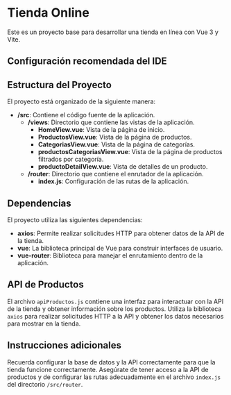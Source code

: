 
# Tienda Online

Este es un proyecto base para desarrollar una tienda en línea con Vue 3 y Vite.

## Configuración recomendada del IDE

## Estructura del Proyecto

El proyecto está organizado de la siguiente manera:

- **/src**: Contiene el código fuente de la aplicación.
  - **/views**: Directorio que contiene las vistas de la aplicación.
    - **HomeView.vue**: Vista de la página de inicio.
    - **ProductosView.vue**: Vista de la página de productos.
    - **CategoriasView.vue**: Vista de la página de categorías.
    - **productosCategoriasView.vue**: Vista de la página de productos filtrados por categoría.
    - **productoDetailView.vue**: Vista de detalles de un producto.
  - **/router**: Directorio que contiene el enrutador de la aplicación.
    - **index.js**: Configuración de las rutas de la aplicación.

## Dependencias

El proyecto utiliza las siguientes dependencias:

- **axios**: Permite realizar solicitudes HTTP para obtener datos de la API de la tienda.
- **vue**: La biblioteca principal de Vue para construir interfaces de usuario.
- **vue-router**: Biblioteca para manejar el enrutamiento dentro de la aplicación.

## API de Productos

El archivo `apiProductos.js` contiene una interfaz para interactuar con la API de la tienda y obtener información sobre los productos. Utiliza la biblioteca `axios` para realizar solicitudes HTTP a la API y obtener los datos necesarios para mostrar en la tienda.

## Instrucciones adicionales

Recuerda configurar la base de datos y la API correctamente para que la tienda funcione correctamente. Asegúrate de tener acceso a la API de productos y de configurar las rutas adecuadamente en el archivo `index.js` del directorio `/src/router`.


